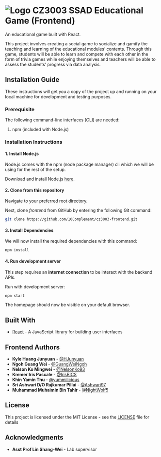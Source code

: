 # ![Logo](https://raw.githubusercontent.com/10Complement/cz3003-frontend/master/public/favicon.ico) CZ3003 SSAD Educational Game (Frontend)

An educational game built with React.

This project involves creating a social game to socialize and gamify the teaching and learning of the educational modules’ contents. Through this game, students will be able to learn and compete with each other in the form of trivia games while enjoying themselves and teachers will be able to assess the students’ progress via data analysis.

## Installation Guide

These instructions will get you a copy of the project up and running on your local machine for development and testing purposes.

### Prerequisite

The following command-line interfaces (CLI) are needed:

1. npm (included with Node.js)

### Installation Instructions

#### 1. Install Node.js

Node.js comes with the npm (node package manager) cli which we will be using for the rest of the setup.

Download and install Node.js [here](https://nodejs.org/en/download/).

#### 2. Clone from this repository

Navigate to your preferred root directory.

Next, clone _frontend_ from GitHub by entering the following Git command:

```bash
git clone https://github.com/10Complement/cz3003-frontend.git
```

#### 3. Install Dependencies

We will now install the required dependencies with this command:

```bash
npm install
```

#### 4. Run development server

This step requires an **internet connection** to be interact with the backend APIs.

Run with development server:

```bash
npm start
```

The homepage should now be visible on your default browser.

## Built With

- [React](https://reactjs.org/) - A JavaScript library for building user interfaces

## Frontend Authors

- **Kyle Huang Junyuan** - [@HJunyuan](https://github.com/HJunyuan)
- **Ngoh Guang Wei** - [@GuangWeiNgoh](https://github.com/GuangWeiNgoh)
- **Nelson Ko Mingwei** - [@NelsonKo93](https://github.com/NelsonKo93)
- **Kremer Iris Pascale** - [@IrisBICS](https://github.com/IrisBICS)
- **Khin Yamin Thu** - [@yummilicious](https://github.com/yummilicious)
- **Sri Ashwari D/O Rajkumar Pillai** - [@Ashwari97](https://github.com/Ashwari97)
- **Muhammad Muhaimin Bin Tahir** - [@NightWolf5](https://github.com/NightWolf5)

## License

This project is licensed under the MIT License - see the [LICENSE](LICENSE) file for details

## Acknowledgments

- **Asst Prof Lin Shang-Wei** - Lab supervisor
